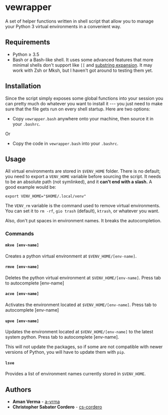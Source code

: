 # vewrapper

A set of helper functions written in shell script that allow you to manage your Python 3
virtual environments in a convenient way.

## Requirements

- Python ≥ 3.5
- Bash or a Bash-like shell. It uses some advanced features that more minimal shells
  don't support like `[[` and [substring expansion]. It may work with Zsh or Mksh, but I
  haven't got around to testing them yet.

[substring expansion]: https://www.gnu.org/software/bash/manual/html_node/Shell-Parameter-Expansion.html#Shell-Parameter-Expansion

## Installation

Since the script simply exposes some global functions into your session you can
pretty much do whatever you want to install it --- you just need to make sure that the file
gets run on every shell startup. Here are two options:

- Copy `vewrapper.bash` anywhere onto your machine, then source it in your
  `.bashrc`.

Or

- Copy the code in `vewrapper.bash` into your `.bashrc`.

## Usage

All virtual environments are stored in `$VENV_HOME` folder. There is no default; you need
to export a `VENV_HOME` variable before sourcing the script. It needs to be an absolute
path (not symlinked), and it **can't end with a slash.** A good example would be:
```
export VENV_HOME="$HOME/.local/venv"
```
The `VENV_rm` variable is the command used to remove virtual environments. You can set
it to `rm -rf`, `gio trash` (default), `ktrash`, or whatever you want.

Also, don't put spaces in environment names. It breaks the autocompletion.

### Commands

#### `mkve [env-name]`

Creates a python virtual environment at `$VENV_HOME/[env-name]`.

#### `rmve [env-name]`

Deletes the python virtual environment at `$VENV_HOME/[env-name]`. Press tab to
autocomplete \[env-name\]

#### `acve [env-name]`

Activates the environment located at `$VENV_HOME/[env-name]`. Press tab to
autocomplete \[env-name\]

#### `upve [env-name]`

Updates the environment located at `$VENV_HOME/[env-name]` to the latest system python.
Press tab to autocomplete \[env-name\].

This will not update the packages, so if some are not compatible with newer versions of
Python, you will have to update them with `pip`.

#### `lsve`

Provides a list of environment names currently stored in `$VENV_HOME`.

## Authors

- **Aman Verma** - [a-vrma](https://github.com/a-vrma)
- **Christopher Sabater Cordero** - [cs-cordero](https://github.com/cs-cordero)
